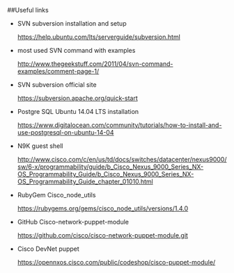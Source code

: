 ##Useful links 

* SVN subversion installation and setup

    https://help.ubuntu.com/lts/serverguide/subversion.html

* most used SVN command with examples

    http://www.thegeekstuff.com/2011/04/svn-command-examples/comment-page-1/

* SVN subversion official site

    https://subversion.apache.org/quick-start

* Postgre SQL Ubuntu 14.04 LTS installation

    https://www.digitalocean.com/community/tutorials/how-to-install-and-use-postgresql-on-ubuntu-14-04

* N9K guest shell

    http://www.cisco.com/c/en/us/td/docs/switches/datacenter/nexus9000/sw/6-x/programmability/guide/b_Cisco_Nexus_9000_Series_NX-OS_Programmability_Guide/b_Cisco_Nexus_9000_Series_NX-OS_Programmability_Guide_chapter_01010.html

* RubyGem Cisco_node_utils

    https://rubygems.org/gems/cisco_node_utils/versions/1.4.0

* GitHub Cisco-network-puppet-module

    https://github.com/cisco/cisco-network-puppet-module.git

* Cisco DevNet puppet

    https://opennxos.cisco.com/public/codeshop/cisco-puppet-module/
